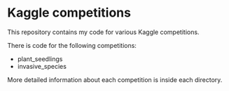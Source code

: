 # Kaggle competitions


This repository contains my code for various Kaggle competitions.

There is code for the following competitions:

- plant_seedlings
- invasive_species

More detailed information about each competition is inside each directory.
